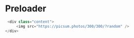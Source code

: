 # Preloader
```javascript
 <div class="content">
     <img src="https://picsum.photos/300/300/?random" />
</div>

